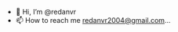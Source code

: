- 👋 Hi, I’m @redanvr
- 📫 How to reach me redanvr2004@gmail.com...

<!---
redanvr/redanvr is a ✨ special ✨ repository because its `README.md` (this file) appears on your GitHub profile.
You can click the Preview link to take a look at your changes.
--->
